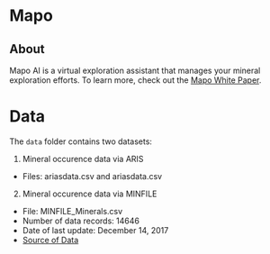 # Mapo

## About

Mapo AI is a virtual exploration assistant that manages your mineral exploration efforts. To learn more, check out the [Mapo White Paper](https://docs.google.com/document/d/1Y5WQ_IpmxeAowbNVMdT7lOzStZruOqBy1_rQ0PUWCEk/view).

# Data

The `data` folder contains two datasets:

1) Mineral occurence data via ARIS 

- Files: ariasdata.csv and ariasdata.csv

2) Mineral occurence data via MINFILE

- File: MINFILE_Minerals.csv
- Number of data records:  14646
- Date of last update: December 14, 2017
- [Source of Data](http://www.empr.gov.bc.ca/Mining/Geoscience/MapPlace/metadata/Pages/minf_metadata.aspx)
